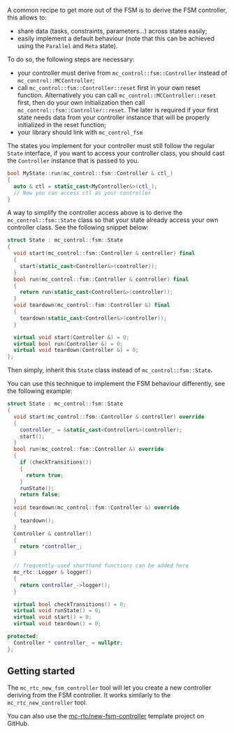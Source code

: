 A common recipe to get more out of the FSM is to derive the FSM controller, this allows to:
- share data (tasks, constraints, parameters...) across states easily;
- easily implement a default behaviour (note that this can be achieved using the `Parallel` and `Meta` state).

To do so, the following steps are necessary:
- your controller must derive from `mc_control::fsm::Controller` instead of `mc_control::MCController`;
- call `mc_control::fsm::Controller::reset` first in your own reset function. Alternatively you can call `mc_control::MCController::reset` first, then do your own initialization then call `mc_control::fsm::Controller::reset`. The later is required if your first state needs data from your controller instance that will be properly initialized in the reset function;
- your library should link with `mc_control_fsm`

The states you implement for your controller must still follow the regular `State` interface, if you want to access your controller class, you should cast the `Controller` instance that is passed to you.

```cpp
bool MyState::run(mc_control::fsm::Controller & ctl_)
{
  auto & ctl = static_cast<MyController&>(ctl_);
  // Now you can access ctl as your controller
}
```

A way to simplify the controller access above is to derive the `mc_control::fsm::State` class so that your state already access your own controller class. See the following snippet below:

```cpp
struct State : mc_control::fsm::State
{
  void start(mc_control::fsm::Controller & controller) final
  {
    start(static_cast<Controller&>(controller));
  }
  bool run(mc_control::fsm::Controller & controller) final
  {
    return run(static_cast<Controller&>(controller));
  }
  void teardown(mc_control::fsm::Controller &) final
  {
    teardown(static_cast<Controller&>(controller));
  }

  virtual void start(Controller &) = 0;
  virtual bool run(Controller &) = 0;
  virtual void teardown(Controller &) = 0;
};
```

Then simply, inherit this `State` class instead of `mc_control::fsm::State`.

You can use this technique to implement the FSM behaviour differently, see the following example:

```cpp
struct State : mc_control::fsm::State
{
  void start(mc_control::fsm::Controller & controller) override
  {
    controller_ = &static_cast<Controller&>(controller);
    start();
  }
  bool run(mc_control::fsm::Controller &) override
  {
    if (checkTransitions())
    {
      return true;
    }
    runState();
    return false;
  }
  void teardown(mc_control::fsm::Controller &) override
  {
    teardown();
  }
  Controller & controller()
  {
    return *controller_;
  }

  // frequently-used shorthand functions can be added here
  mc_rtc::Logger & logger()
  {
    return controller_->logger();
  }

  virtual bool checkTransitions() = 0;
  virtual void runState() = 0;
  virtual void start() = 0;
  virtual void teardown() = 0;

protected:
  Controller * controller_ = nullptr;
};
```

## Getting started

The `mc_rtc_new_fsm_controller` tool will let you create a new controller deriving from the FSM controller. It works similarly to the `mc_rtc_new_controller` tool.

You can also use the [mc-rtc/new-fsm-controller](https://github.com/mc-rtc/new-fsm-controller) template project on GitHub.
